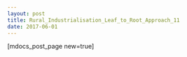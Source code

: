 ```yaml
---
layout: post
title: Rural_Industrialisation_Leaf_to_Root_Approach_11
date: 2017-06-01
---
```


[mdocs_post_page new=true]